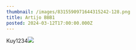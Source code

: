 ```yaml
---
thumbnail: /images/8315590971644315242-128.png
title: Artijo BBB1
posted: 2024-03-12T17:00:00.000Z
---
```


Kuy1234![](/images/IMG_0022.PNG)
